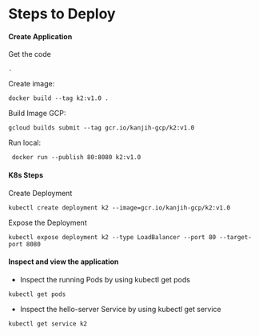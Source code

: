 # Steps to Deploy


#### Create Application

Get the code

```
.
```

Create image:

```
docker build --tag k2:v1.0 .
```

Build Image GCP:
```
gcloud builds submit --tag gcr.io/kanjih-gcp/k2:v1.0
```

Run local:
```
 docker run --publish 80:8080 k2:v1.0
```

#### K8s Steps

Create Deployment

```
kubectl create deployment k2 --image=gcr.io/kanjih-gcp/k2:v1.0
```

Expose the Deployment

```
kubectl expose deployment k2 --type LoadBalancer --port 80 --target-port 8080

```

#### Inspect and view the application

*  Inspect the running Pods by using kubectl get pods
```
kubectl get pods
```

 *  Inspect the hello-server Service by using kubectl get service
```
kubectl get service k2

```
